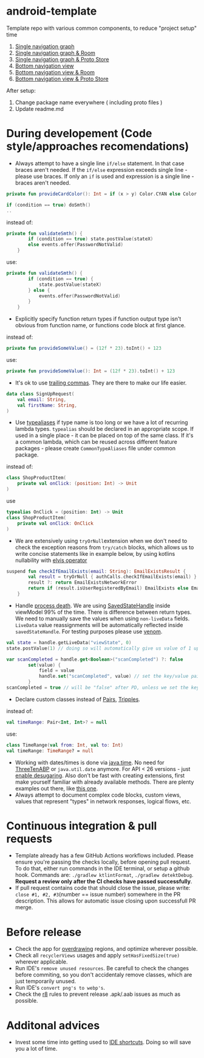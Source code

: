 # android-template
Template repo with various common components, to reduce "project setup" time

1. [Single navigation graph](https://github.com/Skyyo/android-template)
2. [Single navigation graph & Room ](https://github.com/Skyyo/android-template/tree/room)
3. [Single navigation graph & Proto Store ](https://github.com/Skyyo/android-template/tree/proto_store)
4. [Bottom navigation view](https://github.com/Skyyo/android-template/tree/bottom_navigation_view)
5. [Bottom navigation view & Room ](https://github.com/Skyyo/android-template/tree/bottom_navigation_view_room)
6. [Bottom navigation view & Proto Store ](https://github.com/Skyyo/android-template/tree/bottom_navigation_view_proto)

After setup:
1. Change package name everywhere ( including proto files )
2. Update readme.md


# During developement (Code style/approaches recomendations)

* Always attempt to have a single line ```if/else``` statement. In that case braces aren't needed. If the ```if/else``` expression exceeds single line - please use braces. If only an ```if``` is used and expression is a single line - braces aren't needed. 
```kotlin
private fun provideCardColor(): Int = if (x > y) Color.CYAN else Color.BLUE
```
```kotlin
if (condition == true) doSmth()
..
```
instead of:
```kotlin
private fun validateSmth() {
        if (condition == true) state.postValue(stateX)
        else events.offer(PasswordNotValid)
    }
``` 
use:
```kotlin
private fun validateSmth() {
        if (condition == true) {
            state.postValue(stateX)
        } else {
            events.offer(PasswordNotValid)
        }
    }
```    

* Explicitly specify function return types if function output type isn't obvious from function name, or functions code block at first glance.

instead of:
```kotlin
private fun provideSomeValue() = (12f * 23).toInt() + 123
```
use:
```kotlin
private fun provideSomeValue(): Int = (12f * 23).toInt() + 123
```

* It's ok to use [trailing commas](https://kotlinlang.org/docs/reference/coding-conventions.html#trailing-commas). They are there to make our life easier.
```kotlin
data class SignUpRequest(
    val email: String,
    val firstName: String,
)
```

* Use [typealiases](https://kotlinlang.org/docs/reference/type-aliases.html#type-aliases) if type name is too long or we have a lot of recurring lambda types.
```typealias``` should be declared in an appropriate scope. If used in a single place - it can be placed on top of the same class. If it's a common lambda, which can be reused across different feature packages - please create ```CommonTypeAliases``` file under common package.

instead of:
```kotlin
class ShopProductItem(
    private val onClick: (position: Int) -> Unit
)
```
use 
```kotlin
typealias OnClick = (position: Int) -> Unit
class ShopProductItem(
    private val onClick: OnClick
)
```

* We are extensively using ```tryOrNull```extension when we don't need to check the exception reasons from ```try/catch``` blocks, which allows us to write concise statements like in example below, by using kotlins nullability with [elvis operator](https://kotlinlang.org/docs/reference/null-safety.html#elvis-operator)
```kotlin
suspend fun checkIfEmailExists(email: String): EmailExistsResult {
        val result = tryOrNull { authCalls.checkIfEmailExists(email) }
        result ?: return EmailExistsNetworkError
        return if (result.isUserRegisteredByEmail) EmailExists else EmailNotFound
    }
```

* Handle [process death](https://developer.android.com/topic/libraries/architecture/saving-states#onsaveinstancestate). We are using [SavedStateHandle](https://developer.android.com/topic/libraries/architecture/viewmodel-savedstate) inside viewModel 99% of the time. There is difference between return types. We need to manually save the values when using ```non-liveData``` fields. ```LiveData``` value reassignments will be automatically reflected inside ```savedStateHandle```. For testing purposes please use [venom](https://github.com/YarikSOffice/venom).
```kotlin
val state = handle.getLiveData("viewState", 0)
state.postValue(1) // doing so will automatically give us value of 1 upon PD

var scanCompleted = handle.get<Boolean>("scanCompleted") ?: false
        set(value) {
            field = value
            handle.set("scanCompleted", value) // set the key/value pair to the bundle upon each value reassignment
        }
scanCompleted = true // will be "false" after PD, unless we set the key/value pair to the bundle like above

```

* Declare custom classes instead of [Pairs](https://kotlinlang.org/api/latest/jvm/stdlib/kotlin/-pair/#pair), [Tripples](https://kotlinlang.org/api/latest/jvm/stdlib/kotlin/-triple/).

instead of:
```kotlin
val timeRange: Pair<Int, Int>? = null
```
use:
```kotlin
class TimeRange(val from: Int, val to: Int)
val timeRange: TimeRange? = null
```

* Working with dates/times is done via [java.time](https://docs.oracle.com/javase/8/docs/api/java/time/package-summary.html#package.description). No need for [ThreeTenABP](https://github.com/JakeWharton/ThreeTenABP) or ```java.util.date``` anymore.
For API < 26 versions - just [enable desugaring](https://developer.android.com/studio/write/java8-support#library-desugaring). Also don't be fast with creating extensions, first make yourself familiar with already available methods. There are plenty examples out there, like [this one](https://www.baeldung.com/java-8-date-time-intro).
* Always attempt to document complex code blocks, custom views, values that represent "types" in network responses, logical flows, etc.

# Continuous integration & pull requests
* Template already has a few GitHub Actions workflows included. Please ensure you're passing the checks locally, before opening pull request. To do that, either run commands in the IDE terminal, or setup a github hook. Commands are: ```./gradlew ktlintFormat```, ```./gradlew detektDebug```. <b>Request a review only after the CI checks have passed successfully</b>.
* If pull request contains code that should close the issue, please write: ```close #1, #2, #3```(number == issue number) somewhere in the PR description. This allows for automatic issue closing upon successfull PR merge.

# Before release
* Check the app for [overdrawing](https://developer.android.com/topic/performance/rendering/overdraw) regions, and optimize wherever possible.
* Check all ```recyclerViews``` usages and apply ```setHasFixedSize(true)``` wherever applicable.
* Run IDE's ```remove unused resources```. Be carefull to check the changes before commiting, so you don't accidentaly remove classes, which are just temporarily unused.
* Run IDE's ```convert png's to webp's```.
* Check the [r8](https://developer.android.com/studio/build/shrink-code#enable) rules to prevent release .apk/.aab issues as much as possible.

# Additonal advices
* Invest some time into getting used to [IDE shortcuts](https://developer.android.com/studio/intro/keyboard-shortcuts). Doing so will save you a lot of time.
